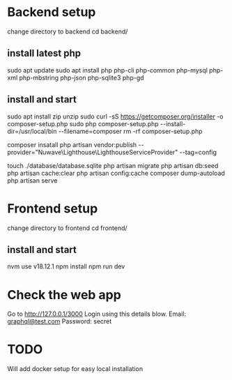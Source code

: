 # Backend setup
change directory to backend
cd backend/

## install latest php
sudo apt update
sudo apt install php php-cli php-common php-mysql php-xml php-mbstring php-json php-sqlite3 php-gd

## install and start
sudo apt install zip unzip
sudo curl -sS https://getcomposer.org/installer -o composer-setup.php
sudo php composer-setup.php --install-dir=/usr/local/bin --filename=composer
rm -rf composer-setup.php

composer insatall
php artisan vendor:publish --provider="Nuwave\Lighthouse\LighthouseServiceProvider" --tag=config

touch ./database/database.sqlite
php artisan migrate
php artisan db:seed
php artisan cache:clear
php artisan config:cache
composer dump-autoload
php artisan serve

# Frontend setup
change directory to frontend
cd frontend/

## install and start
nvm use v18.12.1
npm install
npm run dev

# Check the web app
Go to http://127.0.0.1/3000
Login using this details blow.
Email: graphql@test.com
Password: secret

# TODO
Will add docker setup for easy local installation
